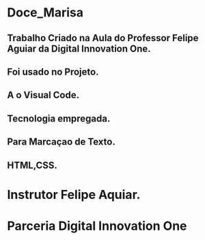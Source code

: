 # Doce_Marisa
## Trabalho Criado na Aula do Professor Felipe Aguiar da Digital Innovation One.
## Foi usado no Projeto.
## A o Visual Code.
## Tecnologia empregada.
## Para Marcaçao de Texto.
## HTML,CSS.

# Instrutor Felipe Aquiar.
# Parceria Digital Innovation One
